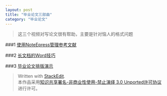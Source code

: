 ```yaml
---
layout: post
title: "毕业论文三部曲"
category: "毕业论文"
---
```

>这三个视频对写论文很有帮助，主要是针对恼人的格式问题

###1 [使用NoteEpress管理参考文献](http://v.youku.com/v_show/id_XNTY4OTI0ODU2.html?f=20014235)

###2 [长文档的Word技巧](http://v.youku.com/v_show/id_XNTY4OTUxMDAw.html?f=20014235)

###3 [毕业论文排版演示](http://v.youku.com/v_show/id_XNTY5NDI4NTgw.html?f=20014235)

> Written with [StackEdit](https://stackedit.io/).  
本作品采用[知识共享署名-非商业性使用-禁止演绎 3.0 Unported许可协议](http://creativecommons.org/licenses/by-nc-nd/3.0/)进行许可。
